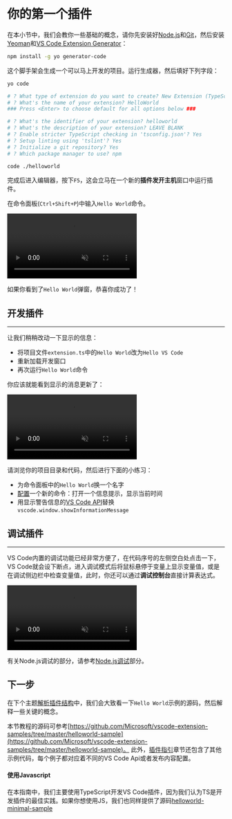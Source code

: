 # 你的第一个插件

在本小节中，我们会教你一些基础的概念，请你先安装好[Node.js](https://nodejs.org/en/)和[Git](https://git-scm.com/)，然后安装[Yeoman](http://yeoman.io/)和[VS Code Extension Generator](https://www.npmjs.com/package/generator-code)：

```bash
npm install -g yo generator-code
```
这个脚手架会生成一个可以马上开发的项目。运行生成器，然后填好下列字段：

```bash
yo code

# ? What type of extension do you want to create? New Extension (TypeScript)
# ? What's the name of your extension? HelloWorld
### Press <Enter> to choose default for all options below ###

# ? What's the identifier of your extension? helloworld
# ? What's the description of your extension? LEAVE BLANK
# ? Enable stricter TypeScript checking in 'tsconfig.json'? Yes
# ? Setup linting using 'tslint'? Yes
# ? Initialize a git repository? Yes
# ? Which package manager to use? npm

code ./helloworld
```

完成后进入编辑器，按下`F5`，这会立马在一个新的**插件发开主机**窗口中运行插件。

在命令面板(`Ctrl+Shift+P`)中输入`Hello World`命令。

<video loop muted playsinline controls>
  <source src="https://code.visualstudio.com/api/get-started/your-first-extension/launch.mp4" type="video/mp4">
</video>

如果你看到了`Hello World`弹窗，恭喜你成功了！

## 开发插件
---
让我们稍稍改动一下显示的信息：
- 将项目文件`extension.ts`中的`Hello World`改为`Hello VS Code`
- 重新加载开发窗口
- 再次运行`Hello World`命令

你应该就能看到显示的消息更新了：

<video loop muted playsinline controls>
  <source src="https://code.visualstudio.com/api/get-started/your-first-extension/reload.mp4" type="video/mp4">
</video>


请浏览你的项目目录和代码，然后进行下面的小练习：
- 为命令面板中的`Hello World`换一个名字
- [配置]()一个新的命令：打开一个信息提示，显示当前时间
- 用显示警告信息的[VS Code API]()替换`vscode.window.showInformationMessage`

## 调试插件
---
VS Code内置的调试功能已经非常方便了，在代码序号的左侧空白处点击一下，VS Code就会设下断点，进入调试模式后将鼠标悬停于变量上显示变量值，或是在调试侧边栏中检查变量值，此时，你还可以通过**调试控制台**直接计算表达式。

<video loop muted playsinline controls>
  <source src="https://code.visualstudio.com/api/get-started/your-first-extension/debug.mp4" type="video/mp4">
</video>

有关Node.js调试的部分，请参考[Node.js调试]()部分。

## 下一步

在下个主题[解析插件结构]()中，我们会大致看一下`Hello World`示例的源码，然后解释一些关键的概念。

本节教程的源码可参考[https://github.com/Microsoft/vscode-extension-samples/tree/master/helloworld-sample](https://github.com/Microsoft/vscode-extension-samples/tree/master/helloworld-sample)。
此外，[插件指引]()章节还包含了其他示例代码，每个例子都对应着不同的VS Code Api或者发布内容配置。

#### 使用Javascript
在本指南中，我们主要使用TypeScript开发VS Code插件，因为我们认为TS是开发插件的最佳实践。如果你想使用JS，我们也同样提供了源码[helloworld-minimal-sample](https://github.com/Microsoft/vscode-extension-samples/tree/master/helloworld-minimal-sample)
